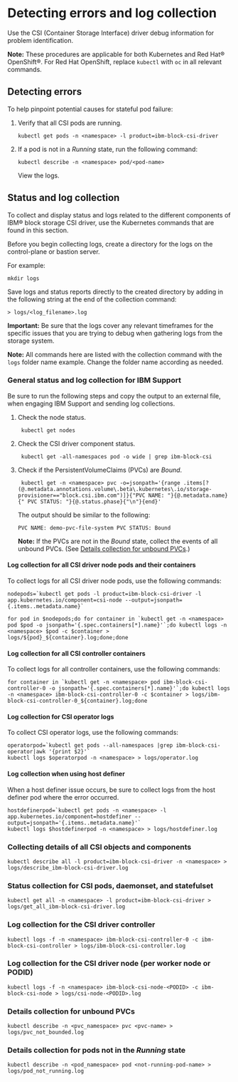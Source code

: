 # Detecting errors and log collection

Use the CSI (Container Storage Interface) driver debug information for problem identification.

**Note:** These procedures are applicable for both Kubernetes and Red Hat® OpenShift®. For Red Hat OpenShift, replace `kubectl` with `oc` in all relevant commands.

## Detecting errors

To help pinpoint potential causes for stateful pod failure:

1.  Verify that all CSI pods are running.
    ```
    kubectl get pods -n <namespace> -l product=ibm-block-csi-driver
    ```

2.  If a pod is not in a _Running_ state, run the following command:
    ```
    kubectl describe -n <namespace> pod/<pod-name>
    ```
    View the logs.


## Status and log collection
To collect and display status and logs related to the different components of IBM® block storage CSI driver, use the Kubernetes commands that are found in this section.

Before you begin collecting logs, create a directory for the logs on the control-plane or bastion server.

For example:

```
mkdir logs
```
Save logs and status reports directly to the created directory by adding in the following string at the end of the collection command:

    > logs/<log_filename>.log

**Important:** Be sure that the logs cover any relevant timeframes for the specific issues that you are trying to debug when gathering logs from the storage system.

**Note:** All commands here are listed with the collection command with the `logs` folder name example. Change the folder name according as needed.

### General status and log collection for IBM Support
Be sure to run the following steps and copy the output to an external file, when engaging IBM Support and sending log collections.

1. Check the node status.
    
        kubectl get nodes
2. Check the CSI driver component status.

        kubectl get -all-namespaces pod -o wide | grep ibm-block-csi
3. Check if the PersistentVolumeClaims (PVCs) are _Bound_.

        kubectl get -n <namespace> pvc -o=jsonpath='{range .items[?(@.metadata.annotations.volume\.beta\.kubernetes\.io/storage-provisioner=="block.csi.ibm.com")]}{"PVC NAME: "}{@.metadata.name}{" PVC STATUS: "}{@.status.phase}{"\n"}{end}'

    The output should be similar to the following:

    `PVC NAME: demo-pvc-file-system PVC STATUS: Bound`

    **Note:** If the PVCs are not in the _Bound_ state, collect the events of all unbound PVCs. (See [Details collection for unbound PVCs](#Details-collection-for-unbound-pvcs).)

#### Log collection for all CSI driver node pods and their containers

To collect logs for all CSI driver node pods, use the following commands:

    nodepods=`kubectl get pods -l product=ibm-block-csi-driver -l app.kubernetes.io/component=csi-node --output=jsonpath={.items..metadata.name}`
    
    for pod in $nodepods;do for container in `kubectl get -n <namespace> pod $pod -o jsonpath='{.spec.containers[*].name}'`;do kubectl logs -n <namespace> $pod -c $container > logs/${pod}_${container}.log;done;done


#### Log collection for all CSI controller containers

To collect logs for all controller containers, use the following commands:
    
    for container in `kubectl get -n <namespace> pod ibm-block-csi-controller-0 -o jsonpath='{.spec.containers[*].name}'`;do kubectl logs -n <namespace> ibm-block-csi-controller-0 -c $container > logs/ibm-block-csi-controller-0_${container}.log;done


#### Log collection for CSI operator logs
To collect CSI operator logs, use the following commands:

    operatorpod=`kubectl get pods --all-namespaces |grep ibm-block-csi-operator|awk '{print $2}'`
    kubectl logs $operatorpod -n <namespace> > logs/operator.log

#### Log collection when using host definer
When a host definer issue occurs, be sure to collect logs from the host definer pod where the error occurred.

    hostdefinerpod=`kubectl get pods -n <namespace> -l app.kubernetes.io/component=hostdefiner --output=jsonpath='{.items..metadata.name}'`
    kubectl logs $hostdefinerpod -n <namespace> > logs/hostdefiner.log

### Collecting details of all CSI objects and components
    kubectl describe all -l product=ibm-block-csi-driver -n <namespace> > logs/describe_ibm-block-csi-driver.log


### Status collection for CSI pods, daemonset, and statefulset
    kubectl get all -n <namespace> -l product=ibm-block-csi-driver > logs/get_all_ibm-block-csi-driver.log



### Log collection for the CSI driver controller
    kubectl logs -f -n <namespace> ibm-block-csi-controller-0 -c ibm-block-csi-controller > logs/ibm-block-csi-controller.log


### Log collection for the CSI driver node (per worker node or PODID)
    kubectl logs -f -n <namespace> ibm-block-csi-node-<PODID> -c ibm-block-csi-node > logs/csi-node-<PODID>.log



### Details collection for unbound PVCs
    kubectl describe -n <pvc_namespace> pvc <pvc-name> > logs/pvc_not_bounded.log



### Details collection for pods not in the _Running_ state
    kubectl describe -n <pod_namespace> pod <not-running-pod-name> > logs/pod_not_running.log